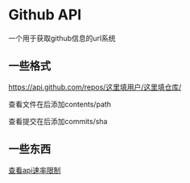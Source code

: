 ---
---
# Github API

一个用于获取github信息的url系统

## 一些格式

<https://api.github.com/repos/这里填用户/这里填仓库/>

查看文件在后添加contents/path

查看提交在后添加commits/sha

## 一些东西

[查看api速率限制](https://api.github.com/rate_limit)


